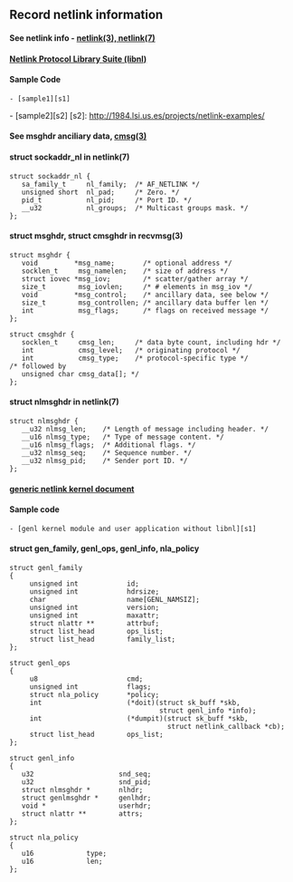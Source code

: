 Record netlink information
------------------------------------------
#### See netlink info - [netlink(3), netlink(7)][man-page]
[man-page]: https://www.kernel.org/doc/man-pages/

#### [Netlink Protocol Library Suite (libnl)][libnl-web]
[libnl-web]: https://www.infradead.org/~tgr/libnl/

#### Sample Code

	- [sample1][s1]
[s1]: http://linux-development-for-fresher.blogspot.tw/2012/05/understanding-netlink-socket.html
	- [sample2][s2]
[s2]: http://1984.lsi.us.es/projects/netlink-examples/
	

#### See msghdr anciliary data, [cmsg(3)][man-page]

#### struct sockaddr_nl in netlink(7)

	struct sockaddr_nl {
	   sa_family_t     nl_family;  /* AF_NETLINK */
	   unsigned short  nl_pad;     /* Zero. */
	   pid_t           nl_pid;     /* Port ID. */
	   __u32           nl_groups;  /* Multicast groups mask. */
	};

#### struct msghdr, struct cmsghdr in recvmsg(3)

	struct msghdr {
	   void         *msg_name;       /* optional address */
	   socklen_t     msg_namelen;    /* size of address */
	   struct iovec *msg_iov;        /* scatter/gather array */
	   size_t        msg_iovlen;     /* # elements in msg_iov */
	   void         *msg_control;    /* ancillary data, see below */
	   size_t        msg_controllen; /* ancillary data buffer len */
	   int           msg_flags;      /* flags on received message */
	};

	struct cmsghdr {
	   socklen_t     cmsg_len;     /* data byte count, including hdr */
	   int           cmsg_level;   /* originating protocol */
	   int           cmsg_type;    /* protocol-specific type */
	/* followed by
	   unsigned char cmsg_data[]; */
	};

#### struct nlmsghdr in netlink(7)

	struct nlmsghdr {
	   __u32 nlmsg_len;    /* Length of message including header. */
	   __u16 nlmsg_type;   /* Type of message content. */
	   __u16 nlmsg_flags;  /* Additional flags. */
	   __u32 nlmsg_seq;    /* Sequence number. */
	   __u32 nlmsg_pid;    /* Sender port ID. */
	};

#### [generic netlink kernel document][genl-ker]
[genl-ker]: http://www.linuxfoundation.org/collaborate/workgroups/networking/generic_netlink_howto


#### Sample code

	- [genl kernel module and user application without libnl][s1]
[s1]: http://www.electronicsfaq.com/2014/02/generic-netlink-sockets-example-code.html

#### struct gen_family, genl_ops, genl_info, nla_policy

	struct genl_family
	{
	     unsigned int            id;
	     unsigned int            hdrsize;
	     char                    name[GENL_NAMSIZ];
	     unsigned int            version;
	     unsigned int            maxattr;
	     struct nlattr **        attrbuf;
	     struct list_head        ops_list;
	     struct list_head        family_list;
	};
	
	struct genl_ops
	{
	     u8                      cmd;
	     unsigned int            flags;
	     struct nla_policy       *policy;
	     int                     (*doit)(struct sk_buff *skb,
	                                     struct genl_info *info);
	     int                     (*dumpit)(struct sk_buff *skb,
	                                       struct netlink_callback *cb);
	     struct list_head        ops_list;
	};

	struct genl_info
	{
	   u32                     snd_seq;
	   u32                     snd_pid;
	   struct nlmsghdr *       nlhdr;
	   struct genlmsghdr *     genlhdr;
	   void *                  userhdr;
	   struct nlattr **        attrs;
	};

	struct nla_policy
	{
	   u16             type;
	   u16             len;
	};	

